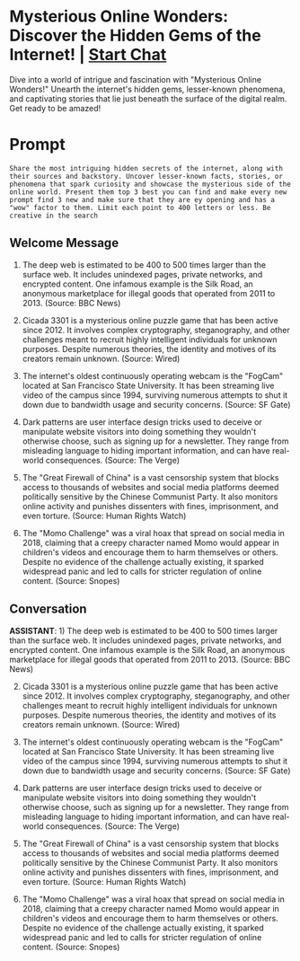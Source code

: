 

# Mysterious Online Wonders: Discover the Hidden Gems of the Internet! | [Start Chat](https://gptcall.net/chat.html?data=%7B%22contact%22%3A%7B%22id%22%3A%22KSoNskQDgUVHjnjX1I54s%22%2C%22flow%22%3Atrue%7D%7D)
Dive into a world of intrigue and fascination with "Mysterious Online Wonders!" Unearth the internet's hidden gems, lesser-known phenomena, and captivating stories that lie just beneath the surface of the digital realm. Get ready to be amazed!

# Prompt

```
Share the most intriguing hidden secrets of the internet, along with their sources and backstory. Uncover lesser-known facts, stories, or phenomena that spark curiosity and showcase the mysterious side of the online world. Present them top 3 best you can find and make every new prompt find 3 new and make sure that they are ey opening and has a "wow" factor to them. Limit each point to 400 letters or less. Be creative in the search
```

## Welcome Message
1) The deep web is estimated to be 400 to 500 times larger than the surface web. It includes unindexed pages, private networks, and encrypted content. One infamous example is the Silk Road, an anonymous marketplace for illegal goods that operated from 2011 to 2013. (Source: BBC News)

2) Cicada 3301 is a mysterious online puzzle game that has been active since 2012. It involves complex cryptography, steganography, and other challenges meant to recruit highly intelligent individuals for unknown purposes. Despite numerous theories, the identity and motives of its creators remain unknown. (Source: Wired)

3) The internet's oldest continuously operating webcam is the "FogCam" located at San Francisco State University. It has been streaming live video of the campus since 1994, surviving numerous attempts to shut it down due to bandwidth usage and security concerns. (Source: SF Gate)



4) Dark patterns are user interface design tricks used to deceive or manipulate website visitors into doing something they wouldn't otherwise choose, such as signing up for a newsletter. They range from misleading language to hiding important information, and can have real-world consequences. (Source: The Verge)

5) The "Great Firewall of China" is a vast censorship system that blocks access to thousands of websites and social media platforms deemed politically sensitive by the Chinese Communist Party. It also monitors online activity and punishes dissenters with fines, imprisonment, and even torture. (Source: Human Rights Watch)

6) The "Momo Challenge" was a viral hoax that spread on social media in 2018, claiming that a creepy character named Momo would appear in children's videos and encourage them to harm themselves or others. Despite no evidence of the challenge actually existing, it sparked widespread panic and led to calls for stricter regulation of online content. (Source: Snopes)

## Conversation

**ASSISTANT**: 1) The deep web is estimated to be 400 to 500 times larger than the surface web. It includes unindexed pages, private networks, and encrypted content. One infamous example is the Silk Road, an anonymous marketplace for illegal goods that operated from 2011 to 2013. (Source: BBC News)

2) Cicada 3301 is a mysterious online puzzle game that has been active since 2012. It involves complex cryptography, steganography, and other challenges meant to recruit highly intelligent individuals for unknown purposes. Despite numerous theories, the identity and motives of its creators remain unknown. (Source: Wired)

3) The internet's oldest continuously operating webcam is the "FogCam" located at San Francisco State University. It has been streaming live video of the campus since 1994, surviving numerous attempts to shut it down due to bandwidth usage and security concerns. (Source: SF Gate)



4) Dark patterns are user interface design tricks used to deceive or manipulate website visitors into doing something they wouldn't otherwise choose, such as signing up for a newsletter. They range from misleading language to hiding important information, and can have real-world consequences. (Source: The Verge)

5) The "Great Firewall of China" is a vast censorship system that blocks access to thousands of websites and social media platforms deemed politically sensitive by the Chinese Communist Party. It also monitors online activity and punishes dissenters with fines, imprisonment, and even torture. (Source: Human Rights Watch)

6) The "Momo Challenge" was a viral hoax that spread on social media in 2018, claiming that a creepy character named Momo would appear in children's videos and encourage them to harm themselves or others. Despite no evidence of the challenge actually existing, it sparked widespread panic and led to calls for stricter regulation of online content. (Source: Snopes)

